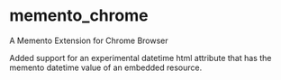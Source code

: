 memento_chrome
==============

A Memento Extension for Chrome Browser

Added support for an experimental datetime html attribute that has the memento datetime value of an embedded resource. 
